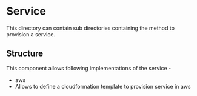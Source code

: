 # Service
This directory can contain sub directories containing the method to provision a service.

## Structure 

This component allows following implementations of the service -

 * aws
  * Allows to define a cloudformation template to provision service in aws
